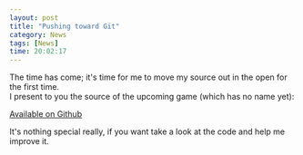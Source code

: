 ```yaml
---
layout: post
title: "Pushing toward Git"
category: News
tags: [News]
time: 20:02:17
---
```

The time has come; it's time for me to move my source out in the open for the first time.   
I present to you the source of the upcoming game (which has no name yet):

[Available on Github](http://github.com/treeman/New-World-Order)

It's nothing special really, if you want take a look at the code and help me improve it.

